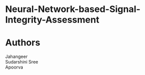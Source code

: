 # Neural-Network-based-Signal-Integrity-Assessment

# Authors

Jahangeer
<br>
Sudarshini Sree
<br>
Apoorva
